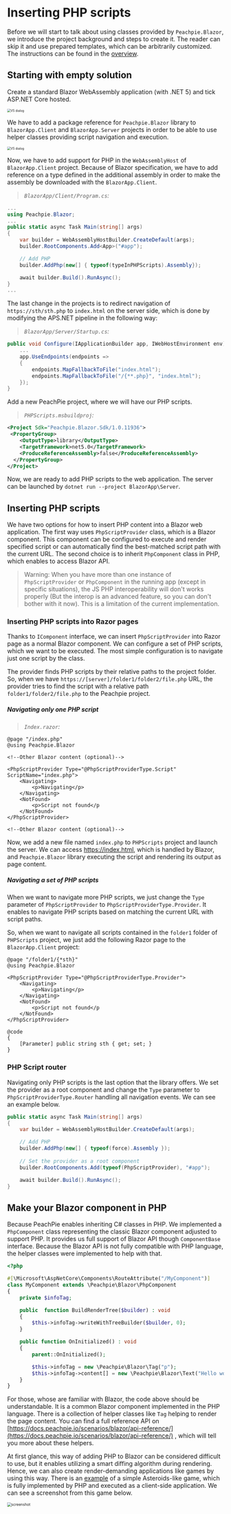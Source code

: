 # Inserting PHP scripts

Before we will start to talk about using classes provided by `Peachpie.Blazor`, we introduce the project background and steps to create it. The reader can skip it and use prepared templates, which can be arbitrarily customized. The instructions can be found in the [overview](https://docs.peachpie.io/scenarios/blazor/overview/).

## Starting with empty solution

Create a standard Blazor WebAssembly application (with .NET 5) and tick ASP.NET Core hosted.

<img src=".\images\creating-web-assembly.png" alt="VS dialog" style="zoom:50%;" />

We have to add a package reference for `Peachpie.Blazor` library to `BlazorApp.Client` and `BlazorApp.Server` projects in order to be able to use helper classes providing script navigation and execution.

<img src=".\images\nuget.png" alt="VS dialog" style="zoom:50%;" />

Now, we have to add support for PHP in the `WebAssemblyHost` of `BlazorApp.Client` project. Because of Blazor specification, we have to add reference on a type defined in the additional assembly in order to make the assembly be downloaded with the `BlazorApp.Client`. 

> *`BlazorApp/Client/Program.cs`:*

```c#
...
using Peachpie.Blazor;
...
public static async Task Main(string[] args)
{
    var builder = WebAssemblyHostBuilder.CreateDefault(args);
    builder.RootComponents.Add<App>("#app");

    // Add PHP
    builder.AddPhp(new[] { typeof(typeInPHPScripts).Assembly});

    await builder.Build().RunAsync();
}
...
```

The last change in the projects is to redirect navigation of `https://sth/sth.php`  to `index.html` on the server side, which is done by modifying the APS.NET pipeline in the following way:

> *`BlazorApp/Server/Startup.cs`:*

```c#
public void Configure(IApplicationBuilder app, IWebHostEnvironment env)
	...
    app.UseEndpoints(endpoints =>
    {
        endpoints.MapFallbackToFile("index.html");
        endpoints.MapFallbackToFile("/{**.php}", "index.html");
    });
}
```

Add a new PeachPie project, where we will have our PHP scripts.

> *`PHPScripts.msbuildproj`:*

```xml
<Project Sdk="Peachpie.Blazor.Sdk/1.0.11936">
 <PropertyGroup>
    <OutputType>library</OutputType>
    <TargetFramework>net5.0</TargetFramework>
    <ProduceReferenceAssembly>false</ProduceReferenceAssembly>
  </PropertyGroup>
</Project>
```

Now, we are ready to add PHP scripts to the web application. The server can be launched by `dotnet run --project BlazorApp\Server`.

## Inserting PHP scripts

We have two options for how to insert PHP content into a Blazor web application. The first way uses `PhpScriptProvider` class, which is a Blazor component. This component can be configured to execute and render specified script or can automatically find the best-matched script path with the current URL. The second choice is to inherit `PhpComponent` class in PHP, which enables to access Blazor API.

> Warning: When you have more than one instance of `PhpScriptProvider`  or `PhpComponent` in the running app (except in specific situations), the JS PHP interoperability will don't works properly (But the interop is an advanced feature, so you can don't bother with it now). This is a limitation of the current implementation. 

### Inserting PHP scripts into Razor pages

Thanks to `IComponent` interface, we can insert `PhpScriptProvider` into Razor page as a normal Blazor component. We can configure a set of PHP scripts, which we want to be executed. The most simple configuration is to navigate just one script by the class. 

The provider finds PHP scripts by their relative paths to the project folder. So, when we have `https://[server]/folder1/folder2/file.php` URL, the provider tries to find the script with a relative path `folder1/folder2/file.php` to the Peachpie project.   

##### Navigating only one PHP script 

> *`Index.razor`:*

```razor
@page "/index.php"
@using Peachpie.Blazor

<!--Other Blazor content (optional)-->

<PhpScriptProvider Type="@PhpScriptProviderType.Script" ScriptName="index.php"> 
	<Navigating>          
		<p>Navigating</p>     
	</Navigating>         
	<NotFound>            
		<p>Script not found</p
	</NotFound>           
</PhpScriptProvider>

<!--Other Blazor content (optional)-->
```

Now, we add a new file named `index.php` to `PHPScripts` project and launch the server. We can access https://index.html, which is handled by Blazor, and `Peachpie.Blazor` library executing the script and rendering its output as page content.

##### Navigating a set of PHP scripts

When we want to navigate more PHP scripts, we just change the `Type` parameter of `PhpScriptProvider` to `PhpScriptProviderType.Provider`. It enables to navigate PHP scripts based on matching the current URL with script paths.

So, when we want to navigate all scripts contained in the `folder1` folder of `PHPScripts` project, we just add the following Razor page to the `BlazorApp.Client` project:

```razor
@page "/folder1/{*sth}"
@using Peachpie.Blazor

<PhpScriptProvider Type="@PhpScriptProviderType.Provider"> 
	<Navigating>          
		<p>Navigating</p>     
	</Navigating>         
	<NotFound>            
		<p>Script not found</p
	</NotFound>           
</PhpScriptProvider>

@code
{
    [Parameter] public string sth { get; set; }
}
```

### PHP Script router

Navigating only PHP scripts is the last option that the library offers. We set the provider as a root component and change the `Type` parameter to `PhpScriptProviderType.Router` handling all navigation events. We can see an example below.

```c#
public static async Task Main(string[] args)
{
    var builder = WebAssemblyHostBuilder.CreateDefault(args);

    // Add PHP
    builder.AddPhp(new[] { typeof(force).Assembly });
    
    // Set the provider as a root component
    builder.RootComponents.Add(typeof(PhpScriptProvider), "#app");

    await builder.Build().RunAsync();
}
```

## Make your Blazor component in PHP 

Because PeachPie enables inheriting C# classes in PHP. We implemented a `PhpComponent` class representing the classic Blazor component adjusted to support PHP. It provides us full support of Blazor API though `ComponentBase` interface. Because the Blazor API is not fully compatible with PHP language, the helper classes were implemented to help with that.

```php
<?php

#[\Microsoft\AspNetCore\Components\RouteAttribute("/MyComponent")]
class MyComponent extends \Peachpie\Blazor\PhpComponent
{	
	private $infoTag;

	public  function BuildRenderTree($builder) : void 
	{
		$this->infoTag->writeWithTreeBuilder($builder, 0);
	}

	public function OnInitialized() : void 
	{
		parent::OnInitialized();

		$this->infoTag = new \Peachpie\Blazor\Tag("p");
        $this->infoTag->content[] = new \Peachpie\Blazor\Text("Hello world");
	}
}
```

For those, whose are familiar with Blazor, the code above should be understandable. It is a common Blazor component implemented in the PHP language. There is a collection of helper classes like `Tag` helping to render the page content. You can find a full reference API on [https://docs.peachpie.io/scenarios/blazor/api-reference/](https://docs.peachpie.io/scenarios/blazor/api-reference/) , which will tell you more about these helpers. 

At first glance, this way of adding PHP to Blazor can be considered difficult to use, but it enables utilizing a smart diffing algorithm during rendering. Hence, we can also create render-demanding applications like games by using this way. There is an [example](https://github.com/peachpiecompiler/peachpie-blazor/tree/dev/docs/src/Tests/Examples/WebGame) of a simple Asteroids-like game, which is fully implemented by PHP and executed as a client-side application. We can see a screenshot from this game below. 

<img src=".\images\asteroids.png" alt="screenshot" style="zoom:60%;" />

